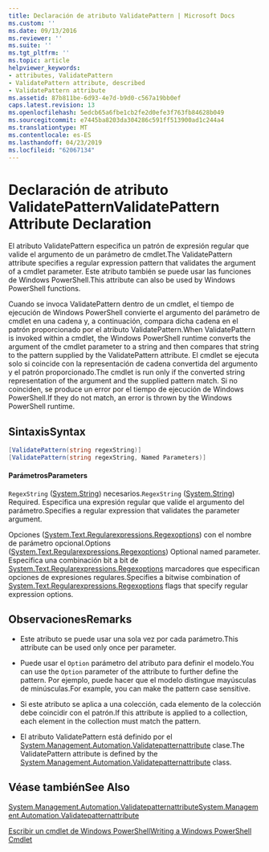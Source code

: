 ```yaml
---
title: Declaración de atributo ValidatePattern | Microsoft Docs
ms.custom: ''
ms.date: 09/13/2016
ms.reviewer: ''
ms.suite: ''
ms.tgt_pltfrm: ''
ms.topic: article
helpviewer_keywords:
- attributes, ValidatePattern
- ValidatePattern attribute, described
- ValidatePattern attribute
ms.assetid: 87b811be-6d93-4e7d-b9d0-c567a19bb0ef
caps.latest.revision: 13
ms.openlocfilehash: 5edcb65a6fbe1cb2fe2d0efe3f763fb84628b049
ms.sourcegitcommit: e7445ba8203da304286c591ff513900ad1c244a4
ms.translationtype: MT
ms.contentlocale: es-ES
ms.lasthandoff: 04/23/2019
ms.locfileid: "62067134"
---
```

# <a name="validatepattern-attribute-declaration"></a><span data-ttu-id="b2991-102">Declaración de atributo ValidatePattern</span><span class="sxs-lookup"><span data-stu-id="b2991-102">ValidatePattern Attribute Declaration</span></span>

<span data-ttu-id="b2991-103">El atributo ValidatePattern especifica un patrón de expresión regular que valide el argumento de un parámetro de cmdlet.</span><span class="sxs-lookup"><span data-stu-id="b2991-103">The ValidatePattern attribute specifies a regular expression pattern that validates the argument of a cmdlet parameter.</span></span> <span data-ttu-id="b2991-104">Este atributo también se puede usar las funciones de Windows PowerShell.</span><span class="sxs-lookup"><span data-stu-id="b2991-104">This attribute can also be used by Windows PowerShell functions.</span></span>

<span data-ttu-id="b2991-105">Cuando se invoca ValidatePattern dentro de un cmdlet, el tiempo de ejecución de Windows PowerShell convierte el argumento del parámetro de cmdlet en una cadena y, a continuación, compara dicha cadena en el patrón proporcionado por el atributo ValidatePattern.</span><span class="sxs-lookup"><span data-stu-id="b2991-105">When ValidatePattern is invoked within a cmdlet, the Windows PowerShell runtime converts the argument of the cmdlet parameter to a string and then compares that string to the pattern supplied by the ValidatePattern attribute.</span></span> <span data-ttu-id="b2991-106">El cmdlet se ejecuta solo si coincide con la representación de cadena convertida del argumento y el patrón proporcionado.</span><span class="sxs-lookup"><span data-stu-id="b2991-106">The cmdlet is run only if the converted string representation of the argument and the supplied pattern match.</span></span> <span data-ttu-id="b2991-107">Si no coinciden, se produce un error por el tiempo de ejecución de Windows PowerShell.</span><span class="sxs-lookup"><span data-stu-id="b2991-107">If they do not match, an error is thrown by the Windows PowerShell runtime.</span></span>

## <a name="syntax"></a><span data-ttu-id="b2991-108">Sintaxis</span><span class="sxs-lookup"><span data-stu-id="b2991-108">Syntax</span></span>

```csharp
[ValidatePattern(string regexString)]
[ValidatePattern(string regexString, Named Parameters)]
```

#### <a name="parameters"></a><span data-ttu-id="b2991-109">Parámetros</span><span class="sxs-lookup"><span data-stu-id="b2991-109">Parameters</span></span>

<span data-ttu-id="b2991-110">`RegexString` ([System.String](/dotnet/api/System.String)) necesarios.</span><span class="sxs-lookup"><span data-stu-id="b2991-110">`RegexString` ([System.String](/dotnet/api/System.String)) Required.</span></span> <span data-ttu-id="b2991-111">Especifica una expresión regular que valide el argumento del parámetro.</span><span class="sxs-lookup"><span data-stu-id="b2991-111">Specifies a regular expression that validates the parameter argument.</span></span>

<span data-ttu-id="b2991-112">Opciones ([System.Text.Regularexpressions.Regexoptions](/dotnet/api/System.Text.RegularExpressions.RegexOptions)) con el nombre de parámetro opcional.</span><span class="sxs-lookup"><span data-stu-id="b2991-112">Options ([System.Text.Regularexpressions.Regexoptions](/dotnet/api/System.Text.RegularExpressions.RegexOptions)) Optional named parameter.</span></span> <span data-ttu-id="b2991-113">Especifica una combinación bit a bit de [System.Text.Regularexpressions.Regexoptions](/dotnet/api/System.Text.RegularExpressions.RegexOptions) marcadores que especifican opciones de expresiones regulares.</span><span class="sxs-lookup"><span data-stu-id="b2991-113">Specifies a bitwise combination of [System.Text.Regularexpressions.Regexoptions](/dotnet/api/System.Text.RegularExpressions.RegexOptions) flags that specify regular expression options.</span></span>

## <a name="remarks"></a><span data-ttu-id="b2991-114">Observaciones</span><span class="sxs-lookup"><span data-stu-id="b2991-114">Remarks</span></span>

- <span data-ttu-id="b2991-115">Este atributo se puede usar una sola vez por cada parámetro.</span><span class="sxs-lookup"><span data-stu-id="b2991-115">This attribute can be used only once per parameter.</span></span>

- <span data-ttu-id="b2991-116">Puede usar el `Option` parámetro del atributo para definir el modelo.</span><span class="sxs-lookup"><span data-stu-id="b2991-116">You can use the `Option` parameter of the attribute to further define the pattern.</span></span> <span data-ttu-id="b2991-117">Por ejemplo, puede hacer que el modelo distingue mayúsculas de minúsculas.</span><span class="sxs-lookup"><span data-stu-id="b2991-117">For example, you can make the pattern case sensitive.</span></span>

- <span data-ttu-id="b2991-118">Si este atributo se aplica a una colección, cada elemento de la colección debe coincidir con el patrón.</span><span class="sxs-lookup"><span data-stu-id="b2991-118">If this attribute is applied to a collection, each element in the collection must match the pattern.</span></span>

- <span data-ttu-id="b2991-119">El atributo ValidatePattern está definido por el [System.Management.Automation.Validatepatternattribute](/dotnet/api/System.Management.Automation.ValidatePatternAttribute) clase.</span><span class="sxs-lookup"><span data-stu-id="b2991-119">The ValidatePattern attribute is defined by the [System.Management.Automation.Validatepatternattribute](/dotnet/api/System.Management.Automation.ValidatePatternAttribute) class.</span></span>

## <a name="see-also"></a><span data-ttu-id="b2991-120">Véase también</span><span class="sxs-lookup"><span data-stu-id="b2991-120">See Also</span></span>

[<span data-ttu-id="b2991-121">System.Management.Automation.Validatepatternattribute</span><span class="sxs-lookup"><span data-stu-id="b2991-121">System.Management.Automation.Validatepatternattribute</span></span>](/dotnet/api/System.Management.Automation.ValidatePatternAttribute)

[<span data-ttu-id="b2991-122">Escribir un cmdlet de Windows PowerShell</span><span class="sxs-lookup"><span data-stu-id="b2991-122">Writing a Windows PowerShell Cmdlet</span></span>](./writing-a-windows-powershell-cmdlet.md)
